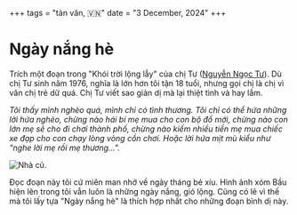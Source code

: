 +++
tags = "tản văn, 🇻🇳"
date = "3 December, 2024"
+++

# Ngày nắng hè

Trích một đoạn trong "Khói trời lộng lẫy" của chị Tư ([Nguyễn Ngọc Tư](https://www.facebook.com/nguyenngoc4)). Dù chị Tư sinh năm 1976, nghĩa là lớn hơn tôi tận 18 tuổi, nhưng gọi chị là chị vì văn chị trẻ dữ quá. Chị Tư viết sao giản dị mà lại thiệt tình và hay lắm.

_Tôi thấy mình nghèo quá, mình chỉ có tình thương. Tôi chỉ có thể hứa những lời hứa nghèo, chừng nào hái bí mẹ mua cho con bộ đồ mới, chừng nào con lớn mẹ sẽ cho đi chơi thành phố, chừng nào kiếm nhiều tiền mẹ mua chiếc xe đạp cho con chạy lòng vòng cồn chơi. Hoặc lời hứa mịt mù kiểu như "nghe lời mẹ rồi mẹ thương…"._

![Nhà cũ.](./IMG_0708.JPG 'panorama')

Đọc đoạn này tôi cứ miên man nhớ về ngày tháng bé xíu. Hình ảnh xóm Bầu hiện lên trong tôi vẫn luôn là những ngày nắng, gió lộng. Cũng có lẽ vì thế mà tôi lấy tựa "Ngày nắng hè" là thích hợp nhất cho những đoạn bình dị này.
